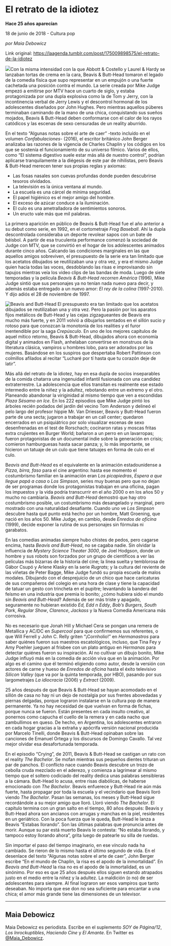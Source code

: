 # El retrato de la idiotez

**Hace 25 años aparecían**

18 de junio de 2018 - Cultura pop

_por Maia Debowicz_

Link original: https://laagenda.tumblr.com/post/175009898575/el-retrato-de-la-idiotez

![](https://64.media.tumblr.com/e166373fee162f694bca82586a348c9f/tumblr_inline_paj6qfWgQd1t6q87u_500.png)Con la misma intensidad con la que Abbott & Costello y Laurel & Hardy se lanzaban tortas de crema en la cara, Beavis & Butt-Head tomaron el legado de la comedia física que supo representar en un empujón o una fuerte cachetada una posición contra el mundo. La serie creada por Mike Judge empezó a emitirse por MTV hace un cuarto de siglo, y estaba protagonizada por una dupla explosiva como la de Tom y Jerry, con la incontinencia verbal de Jerry Lewis y el descontrol hormonal de los adolescentes diseñados por John Hughes. Pero mientras aquellos púberes terminaban caminando de la mano de una chica, conquistando sus sueños mojados, Beavis & Butt-Head deben conformarse con el calor de los rayos catódicos y las escenas de sexo censuradas de un reality aburrido.

En el texto “Algunas notas sobre el arte de caer” -texto incluído en el volumen *Confabulaciones*- (2016), el escritor británico John Berger analizaba las razones de la vigencia de Charles Chaplin y los códigos en los que se sostenía el funcionamiento de su universo fílmico. Varios de ellos, como “El sistema digestivo suele estar más allá de nuestro control”, podrían aplicarse tranquilamente a la diégesis de este par de nihilistas, pero Beavis & Butt-Head merecen tener sus propias reglas y axiomas:

* Las fosas nasales son cuevas profundas donde pueden descubrirse tesoros olvidados.
* La televisión es la única ventana al mundo.
* La escuela es una cárcel de mínima seguridad.
* El papel higiénico es el mejor amigo del hombre.
* El exceso de azúcar conduce a la iluminación.
* El culo es una ametralladora de sentimientos sonoros.
* Un eructo vale más que mil palabras.

La primera aparición en público de Beavis & Butt-Head fue el año anterior a su debut como serie, en 1992, en el cortometraje *Frog Baseball*. Ahí la dupla descontrolada consideraba un deporte revolear sapos con un bate de béisbol. A partir de esa truculenta performance comenzó la sociedad de Judge con MTV, que se convirtió en el hogar de los adolescentes animados durante cinco años. Calcando las condiciones marginales en las que aquellos amigos sobreviven, el presupuesto de la serie era tan limitado que los acetatos dibujados se reutilizaban una y otra vez, y era el mismo Judge quien hacía todas las voces, desdoblando las risas e improvisando sin tapujos mientras veía los video clips de las bandas de moda. Luego de siete temporadas y la película *Beavis & Butt-Head recorren América* (1996), Mike Judge sintió que sus personajes ya no tenían nada nuevo para decir, y además estaba entregado a un nuevo amor: *El rey de la colina* (1997-2010). Y dijo adiós el 28 de noviembre de 1997.

![Beavis and Butt-Head](https://64.media.tumblr.com/e166373fee162f694bca82586a348c9f/tumblr_inline_paj1gd9HX31t6q87u_500.png) El presupuesto era tan limitado que los acetatos dibujados se reutilizaban una y otra vez. Pero la pasión por los aparatos fijos metálicos de Butt-Head y las cejas zigzagueantes de Beavis era mucho más fuerte, y en 2011 volvió a dibujarlos sentados en el sillón sucio y rotoso para que conozcan la monotonía de los realities y el furor inentendible por la saga *Crepúsculo*. En uno de los mejores capítulos de aquel mítico retorno, Beavis & Butt-Head, dibujados ahora con economía digital y animados en Flash, anhelaban convertirse en monstruos de la literatura clásica, vampiros u hombres lobo, para ser adorados por las mujeres. Basándose en los suspiros que despertaba Robert Pattinson con colmillos afilados al recitar “Lucharé por tí hasta que tu corazón deje de latir”.

Más allá del retrato de la idiotez, hay en esa dupla de socios inseparables de la comida chatarra una ingenuidad infantil fusionada con una candidez extraterrestre. La adolescencia que ellos transitan es realmente ese estado intermedio entre la niñez y la adultez, rebotando entre un extremo y el otro. Planeando abandonar la viriginidad al mismo tiempo que ven a escondidas *Plaza Sésamo on Ice*. En los 222 episodios que Mike Judge pintó los árboles recién podados del jardín del vecino Tom Anderson y delineó el pelo largo del profesor hippie Mr. Van Driesser, Beavis y Butt-Head fueron parte de una secta; jugaron a trabajar en un call center; quedaron encerrados en un psiquiátrico por solo visualizar escenas de sexo desenfrenadas en el test de Rorschach; cocinaron ratas y moscas fritas extra crujientes en Burger World; bañaron a un perro en un lavarropas; fueron protagonistas de un documental indie sobre la generación en crisis; comieron hamburguesas hasta sacar panza; y, lo más importante, se hicieron un tatuaje de un culo que tiene tatuajes en forma de culo en el culo.

B*eavis and Butt-Head* es el equivalente en la animación estadounidense a *Pizza, birra, faso* para el cine argentino: hasta ese momento el costumbrismo familiar en la animación eran *Los picapiedras*, *Espera a que llegue papá a casa* o *Los Simpson*, series muy buenas pero que no dejan de ser programas donde los protagonistas trabajan en una oficina, pagan los impuestos y la vida podría transcurrir en el año 2000 o en los años 50 y mucho no cambiaría. *Beavis and Butt-Head* demostró que hay otro costumbrismo posible, un costumbrismo más desangelado y marginal, pero mostrado con una naturalidad desafiante. Cuando uno ve *Los Simpson* descubre hasta qué punto está hecho por un hombre, Matt Groening, que nació en los años 50. Mike Judge, en cambio, desde *Enredos de oficina* (1999), decide exponer la rutina de sus personajes sin fórmulas ni garabatos.

En las comedias animadas siempre hubo chistes de pedos, pero cagarse encima, hasta *Beavis and Butt-Head*, no se cagaba nadie. Sin olvidar la influencia de *Mystery Science Theater 3000*, de Joel Hodgson, donde un hombre y sus robots son forzados por un grupo de científicos a ver las películas más bizarras de la historia del cine; la linea suelta y temblorosa de Gábor Csupó y Arlene Klasky en la serie *Rugrats*; y la cultura del reviente de las viñetas de Peter Bagge, Mike Judge fundó su propia escuela de malos modales. Dibujando con el desprejuicio de un chico que hace caricaturas de sus compañeros del colegio en una hora de clase y tiene la capacidad de tatuar un gesto con trincheta en el pupitre; levantando la bandera del feísmo en una industria que premia lo bonito; ¿cómo hubiera sido el mundo sin *Beavis and Butt-Head*? Además de ser más triste y apagado, seguramente no hubieran existido *Ed, Edd n Eddy*, *Bob’s Burgers*, *South Park*, *Regular Show*, *Clarence*, *Jackass* y la Nueva Comedia Americana más corrosiva.

No es necesario que Jonah Hill y Michael Cera se pongan una remera de Metallica y AC/DC en *Supercool* para que confirmemos sus referentes, o que Will Ferrell y John C. Relly griten “¡Cornholio!” en *Hermanastros* para saber quiénes fueron sus maestros escatológicos, incluso, que Tina Fey y Amy Poehler jueguen al frisbee con un plato antiguo en *Hermanas* para detectar quiénes fueron su inspiración. Al no cultivar un dibujo bonito, Mike Judge influyó más en la comedia de acción viva que en la animación. Por algo es el camino que él terminó eligiendo como autor, desde la versión con actores de carne y hueso de *Enredos de oficina* hasta el éxito televisivo *Silicon Valley* (que va por la quinta temporada, por HBO), pasando por sus largometrajes *La idiocracia* (2006) y *Extract* (2009).

25 años después de que Beavis & Butt-Head se hayan acomodado en el sillón de casa no hay ni un dejo de nostalgia por sus frentes abovedadas y piernas delgadas, porque lograron instalarse en la cultura pop de manera permanente. Ya no hay necesidad de que vuelvan en forma de fichas, porque nunca se fueron. Están presentes en cada insulto creativo, al ponernos como capucha el cuello de la remera y en cada nacho que zambullimos en queso. De hecho, en Argentina, los adolescentes entraron en cada hogar gracias a la extraña y apócrifa versión nacional producida por Marcelo Tinelli, donde Beavis & Butt-Head opinaban sobre las canciones de Emanuel Ortega y los discursos de Domingo Cavallo. Tal vez mejor olvidar esa desafortunada temporada. 

En el episodio “Crying”, de 2011, Beavis & Butt-Head se castigan un rato con el reality *The Bachelor*. Se mofan mientras sus pequeños dientes trituran un par de panchos. El conflicto nace cuando Beavis descubre un trozo de cebolla cruda mezclado en el aderezo, y comienza a lagrimear al mismo tiempo que el soltero codiciado del reality dedica unas palabras sensibleras a la cámara. Butt-Head lo acusa, entre risas diabólicas, de haberse emocionado con *The Bachelor*. Beavis enfuerece y Butt-Head ríe aún más fuerte, hasta propagar por toda la escuela y el vecindario que Beavis lloró viendo *The Bachelor*. Pasan las semanas, los meses y Butt-Head sigue recordándole a su mejor amigo que lloró. Lloró viendo *The Bachelor*. El capítulo termina con un gran salto en el tiempo, 80 años después: Beavis y Butt-Head ahora son ancianos con arrugas y manchas en la piel, residentes en un geriátrico. Con la poca fuerza que le queda, Butt-Head le lanza a Beavis “Estabas llorando”. Son las últimas palabras que pronuncia antes de morir. Aunque su par está muerto Beavis le contesta: “No estaba llorando, y tampoco estoy llorando ahora”, grita luego de patearle su silla de ruedas.

Sin importar el paso del tiempo imaginario, en ese vínculo nada ha cambiado. Se rieron de lo mismo hasta el último segundo de vida. En el desenlace del texto “Algunas notas sobre el arte de caer”, John Berger escribe “En el mundo de Chaplin, la risa es el apodo de la inmortalidad”. En *Beavis and Butt-Head* la risa no es el apodo de la inmortalidad, es un sinónimo. Por eso es que 25 años después ellos siguen estando atrapados justo en el medio entre la niñez y la adultez. La maldición (o no) de ser adolescentes para siempre. Al final lograron ser esos vampiros que tanto deseaban. No importa que ese don no sea suficiente para encantar a una chica; el amor más grande tiene las dimensiones de un televisor. 

  




---

 Maia Debowicz
--------------

 Maia Debowicz es periodista. Escribe en el suplemento *SOY* de *Página/12*, *Los Inrockuptibles*, *Haciendo Cine* y *El Amante*. En Twitter es [@Maia\_Debowicz](https://twitter.com/Maia_Debowicz). 

